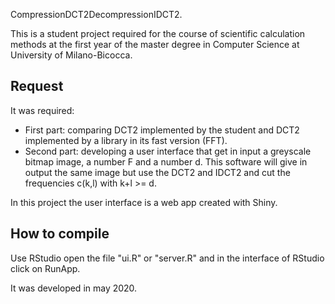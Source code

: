 CompressionDCT2DecompressionIDCT2.

This is a student project required for the course of scientific calculation methods at the first year of the master degree in Computer Science at University of Milano-Bicocca.

## Request
It was required:
- First part: comparing DCT2 implemented by the student and DCT2 implemented by a library in its fast version (FFT).
- Second part: developing a user interface that get in input a greyscale bitmap image, a number F and a number d. This software will give in output the same image but use the DCT2 and IDCT2 and cut the frequencies c(k,l) with k+l >= d.

In this project the user interface is a web app created with Shiny.

## How to compile
Use RStudio open the file "ui.R" or "server.R" and in the interface of RStudio click on RunApp.

It was developed in may 2020.
